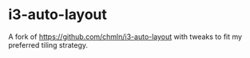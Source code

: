 # i3-auto-layout

A fork of https://github.com/chmln/i3-auto-layout with tweaks to fit my
preferred tiling strategy.
